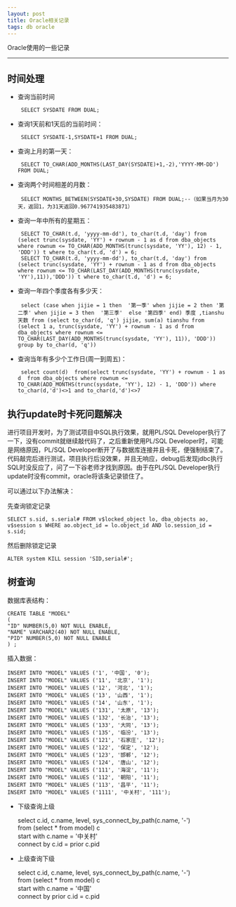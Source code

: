 ```yaml
---
layout: post
title: Oracle相关记录
tags: db oracle
---
```

Oracle使用的一些记录

----

## 时间处理

*  查询当前时间

        SELECT SYSDATE FROM DUAL;

*  查询1天前和1天后的当前时间：

        SELECT SYSDATE-1,SYSDATE+1 FROM DUAL;

*  查询上月的第一天：

        SELECT TO_CHAR(ADD_MONTHS(LAST_DAY(SYSDATE)+1,-2),'YYYY-MM-DD')  FROM DUAL;


*  查询两个时间相差的月数：

        SELECT MONTHS_BETWEEN(SYSDATE+30,SYSDATE) FROM DUAL;--（如果当月为30天，返回1，为31天返回0.967741935483871）


*  查询一年中所有的星期五：

        SELECT TO_CHAR(t.d, 'yyyy-mm-dd'), to_char(t.d, 'day') from (select trunc(sysdate, 'YY') + rownum - 1 as d from dba_objects where rownum <= TO_CHAR(ADD_MONTHS(trunc(sysdate, 'YY'), 12) - 1, 'DDD')) t where to_char(t.d, 'd') = 6;
        SELECT TO_CHAR(t.d, 'yyyy-mm-dd'), to_char(t.d, 'day') from (select trunc(sysdate, 'YY') + rownum - 1 as d from dba_objects where rownum <= TO_CHAR(LAST_DAY(ADD_MONTHS(trunc(sysdate, 'YY'),11)),'DDD')) t where to_char(t.d, 'd') = 6;


*  查询一年四个季度各有多少天：

        select (case when jijie = 1 then  '第一季' when jijie = 2 then '第二季' when jijie = 3 then  '第三季'  else '第四季' end) 季度 ,tianshu 天数 from (select to_char(d, 'q') jijie, sum(a) tianshu from (select 1 a, trunc(sysdate, 'YY') + rownum - 1 as d from dba_objects where rownum <= TO_CHAR(LAST_DAY(ADD_MONTHS(trunc(sysdate, 'YY'), 11)), 'DDD'))  group by to_char(d, 'q'))

*  查询当年有多少个工作日(周一到周五)：

        select count(d)  from(select trunc(sysdate, 'YY') + rownum - 1 as d  from dba_objects where rownum <= TO_CHAR(ADD_MONTHS(trunc(sysdate, 'YY'), 12) - 1, 'DDD')) where to_char(d,'d')<>1 and to_char(d,'d')<>7


## 执行update时卡死问题解决

进行项目开发时，为了测试项目中SQL执行效果，就用PL/SQL Developer执行了一下，没有commit就继续敲代码了，之后重新使用PL/SQL Developer时，可能是网络原因，PL/SQL Developer断开了与数据库连接并且卡死，便强制结束了。代码敲完后进行测试，项目执行后没效果，并且无响应，debug后发现jdbc执行SQL时没反应了，问了一下谷老师才找到原因。由于在PL/SQL Developer执行update时没有commit，oracle将该条记录锁住了。

可以通过以下办法解决：

先查询锁定记录

    SELECT s.sid, s.serial# FROM v$locked_object lo, dba_objects ao, v$session s WHERE ao.object_id = lo.object_id AND lo.session_id = s.sid;  

然后删除锁定记录

    ALTER system KILL session 'SID,serial#';


## 树查询

 数据库表结构：

    CREATE TABLE "MODEL"   
    (  
    "ID" NUMBER(5,0) NOT NULL ENABLE,   
    "NAME" VARCHAR2(40) NOT NULL ENABLE,   
    "PID" NUMBER(5,0) NOT NULL ENABLE  
    ) ; 

插入数据：

    INSERT INTO "MODEL" VALUES ('1', '中国', '0');  
    INSERT INTO "MODEL" VALUES ('11', '北京', '1');  
    INSERT INTO "MODEL" VALUES ('12', '河北', '1');  
    INSERT INTO "MODEL" VALUES ('13', '山西', '1');  
    INSERT INTO "MODEL" VALUES ('14', '山东', '1');  
    INSERT INTO "MODEL" VALUES ('131', '太原', '13');  
    INSERT INTO "MODEL" VALUES ('132', '长治', '13');  
    INSERT INTO "MODEL" VALUES ('133', '大同', '13');  
    INSERT INTO "MODEL" VALUES ('135', '临汾', '13');  
    INSERT INTO "MODEL" VALUES ('121', '石家庄', '12');  
    INSERT INTO "MODEL" VALUES ('122', '保定', '12');  
    INSERT INTO "MODEL" VALUES ('123', '邯郸', '12');  
    INSERT INTO "MODEL" VALUES ('124', '唐山', '12');  
    INSERT INTO "MODEL" VALUES ('111', '海淀', '11');  
    INSERT INTO "MODEL" VALUES ('112', '朝阳', '11');  
    INSERT INTO "MODEL" VALUES ('113', '昌平', '11');  
    INSERT INTO "MODEL" VALUES ('1111', '中关村', '111');


* 下级查询上级

    select c.id, c.name, level, sys_connect_by_path(c.name, '-')  
      from (select * from model) c  
     start with c.name = '中关村'  
    connect by c.id = prior c.pid 


* 上级查询下级

    select c.id, c.name, level, sys_connect_by_path(c.name, '-')  
      from (select * from model) c  
     start with c.name = '中国'  
    connect by prior c.id =  c.pid  

